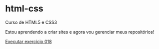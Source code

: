 # html-css
 Curso de HTML5 e CSS3
 
 Estou aprendendo a criar sites e agora vou gerenciar meus repositórios!

<a href="https://felipecammpos.github.io/html-css/Exercícios/ex018/index.html"> Executar exercício 018 </a>